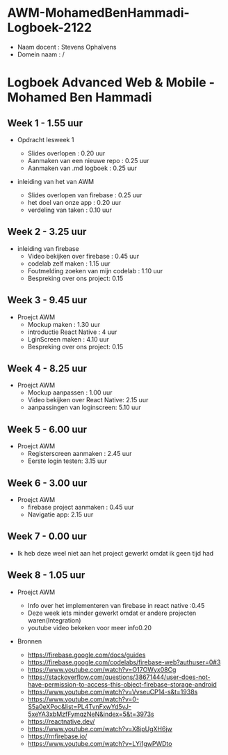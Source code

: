# AWM-MohamedBenHammadi-Logboek-2122
* Naam docent : Stevens Ophalvens
* Domein naam : /

# Logboek Advanced Web & Mobile - Mohamed Ben Hammadi


## Week 1 - 1.55 uur

*   Opdracht lesweek 1 
    * Slides overlopen : 0.20 uur
    * Aanmaken van een nieuwe repo : 0.25 uur
    * Aanmaken van .md logboek : 0.25 uur
    
*  inleiding van het van AWM
    * Slides overlopen van firebase : 0.25 uur
    * het doel van onze app : 0.20 uur
    * verdeling van taken : 0.10 uur

## Week 2 - 3.25 uur
 
*  inleiding van firebase
    * Video bekijken over firebase : 0.45 uur
    * codelab zelf maken : 1.15 uur
    * Foutmelding zoeken van mijn codelab : 1.10 uur
    * Bespreking over ons project: 0.15
    
  
 ## Week 3 - 9.45 uur
 
*  Proejct AWM
    * Mockup maken : 1.30 uur
    * introductie React Native : 4 uur
    * LginScreen maken : 4.10 uur
    * Bespreking over ons project: 0.15

 ## Week 4 - 8.25 uur
 
*  Proejct AWM
    * Mockup aanpassen : 1.00 uur
    * Video bekijken over React Native: 2.15 uur
    * aanpassingen van loginscreen: 5.10 uur

 ## Week 5 - 6.00 uur
 
*  Proejct AWM
    * Registerscreen aanmaken : 2.45 uur
    * Eerste login testen: 3.15 uur

## Week 6 - 3.00 uur
 
*  Proejct AWM
    * firebase project aanmaken : 0.45 uur
    * Navigatie app: 2.15 uur

## Week 7 - 0.00 uur
 
*  Ik heb deze weel niet aan het project gewerkt omdat ik geen tijd had
    

## Week 8 - 1.05 uur
 
*  Proejct AWM
    * Info over het implementeren van firebase in react native :0.45
    * Deze week iets minder gewerkt omdat er andere projecten waren(Integration)
    * youtube video bekeken voor meer info0.20
  

*  Bronnen
    * https://firebase.google.com/docs/guides
    * https://firebase.google.com/codelabs/firebase-web?authuser=0#3
    * https://www.youtube.com/watch?v=O17OWyx08Cg
    * https://stackoverflow.com/questions/38671444/user-does-not-have-permission-to-access-this-object-firebase-storage-android
    * https://www.youtube.com/watch?v=VvseuCP14-s&t=1938s
    * https://www.youtube.com/watch?v=0-S5a0eXPoc&list=PL4TvnFxwYd5vJ-5xeYA3xbMzfFymqzNeN&index=5&t=3973s
    * https://reactnative.dev/
    * https://www.youtube.com/watch?v=X8ipUgXH6jw
    * https://rnfirebase.io/
    * https://www.youtube.com/watch?v=LYi1gwPWDto
    
 
    
